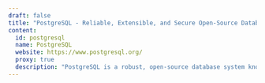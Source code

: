 ```yaml
---
draft: false
title: "PostgreSQL - Reliable, Extensible, and Secure Open-Source Database Solution"
content:
  id: postgresql
  name: PostgreSQL
  website: https://www.postgresql.org/
  proxy: true
  description: "PostgreSQL is a robust, open-source database system known for its reliability, scalability, and advanced features. It offers a wide range of data types, high security, and unparalleled extensibility, making it the ideal choice for modern applications."
---
```

